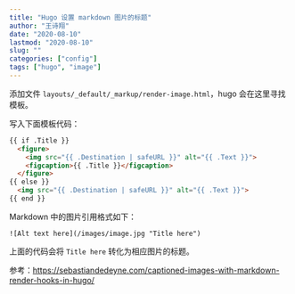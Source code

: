 ```yaml
---
title: "Hugo 设置 markdown 图片的标题"
author: "王诗翔"
date: "2020-08-10"
lastmod: "2020-08-10"
slug: ""
categories: ["config"]
tags: ["hugo", "image"]
---
```


添加文件 `layouts/_default/_markup/render-image.html`，hugo 会在这里寻找模板。

写入下面模板代码：

```html
{{ if .Title }}
  <figure>
    <img src="{{ .Destination | safeURL }}" alt="{{ .Text }}">
    <figcaption>{{ .Title }}</figcaption>
  </figure>
{{ else }}
  <img src="{{ .Destination | safeURL }}" alt="{{ .Text }}">
{{ end }}
```

Markdown 中的图片引用格式如下：

```
![Alt text here](/images/image.jpg "Title here")
```

上面的代码会将 `Title here` 转化为相应图片的标题。

参考：<https://sebastiandedeyne.com/captioned-images-with-markdown-render-hooks-in-hugo/>


